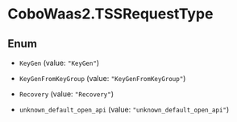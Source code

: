 # CoboWaas2.TSSRequestType

## Enum


* `KeyGen` (value: `"KeyGen"`)

* `KeyGenFromKeyGroup` (value: `"KeyGenFromKeyGroup"`)

* `Recovery` (value: `"Recovery"`)

* `unknown_default_open_api` (value: `"unknown_default_open_api"`)


